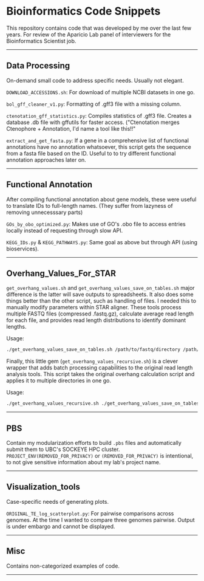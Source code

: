 # Bioinformatics Code Snippets

This repository contains code that was developed by me over the last few years. For review of the Aparicio Lab panel of interviewers for the Bioinformatics Scientist job.

---
## Data Processing

On-demand small code to address specific needs. Usually not elegant.

`DOWNLOAD_ACCESSIONS.sh`: For download of multiple NCBI datasets in one go.

`bol_gff_cleaner_v1.py`: Formatting of .gff3 file with a missing column.

`ctenotation_gff_statistics.py`: Compiles statistics of .gff3 file. Creates a database .db file with gffutils for faster access. ("Ctenotation merges Ctenophore + Annotation, I'd name a tool like this!!"

`extract_and_get_fasta.py`: If a gene in a comprehensive list of functional annotations have no annotation whatsoever, this script gets the sequence from a fasta file based on the ID. Useful to to try different functional annotation approaches later on.

---
## Functional Annotation

After compiling functional annotation about gene models, these were useful to translate IDs to full-length names. (They suffer from lazyness of removing unnecesssary parts)

`GOs_by_obo_optimized.py`: Makes use of GO's .obo file to access entries locally instead of requesting through slow API.

`KEGG_IDs.py` & `KEGG_PATHWAYS.py`: Same goal as above but through API (using bioservices).

---
## Overhang_Values_For_STAR
	
`get_overhang_values.sh` and `get_overhang_values_save_on_tables.sh` major difference is the latter will save outputs to spreadsheets. It also does some things better than the other script, such as handling of files. I needed this to manually modify parameters within STAR aligner. These tools process multiple FASTQ files (compressed .fastq.gz), calculate average read length for each file, and provides read length distributions to identify dominant lengths.

Usage:

```bash
./get_overhang_values_save_on_tables.sh /path/to/fastq/directory /path/to/output/directory
```

Finally, this little gem (`get_overhang_values_recursive.sh`) is a clever wrapper that adds batch processing capabilities to the original read length analysis tools. This script takes the original overhang calculation script and applies it to multiple directories in one go.

Usage:

```bash
./get_overhang_values_recursive.sh ./get_overhang_values_save_on_tables.sh /path/to/dataset1 /path/to/dataset2 /path/to/dataset3
```

---

## PBS

Contain my modularization efforts to build `.pbs` files and automatically submit them to UBC's SOCKEYE HPC cluster. `PROJECT_ENV(REMOVED_FOR_PRIVACY)` or `(REMOVED_FOR_PRIVACY)` is intentional, to not give sensitive information about my lab's project name.

---

## Visualization_tools

Case-specific needs of generating plots.

`ORIGINAL_TE_log_scatterplot.py`: For pairwise comparisons across genomes. At the time I wanted to compare three genomes pairwise. Output is under embargo and cannot be displayed.

---

## Misc

Contains non-categorized examples of code.

---
 
